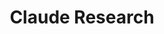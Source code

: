 ---
layout: list
title: Claude Research
slug: claude-research
description: >
  Research projects and experiments involving Claude AI and language models.
menu: true
order: 4
---